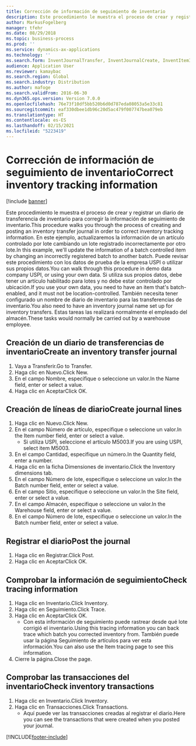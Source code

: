 ```yaml
---
title: Corrección de información de seguimiento de inventario
description: Este procedimiento le muestra el proceso de crear y registrar un diario de transferencia de inventario para corregir la información de seguimiento de inventario.
author: MarkusFogelberg
manager: tfehr
ms.date: 08/29/2018
ms.topic: business-process
ms.prod: ''
ms.service: dynamics-ax-applications
ms.technology: ''
ms.search.form: InventJournalTransfer, InventJournalCreate, InventItemIdLookupSimple, InventBatchIdLookup, InventLocationIdLookup, InventDimTracking, InventTrans
audience: Application User
ms.reviewer: kamaybac
ms.search.region: Global
ms.search.industry: Distribution
ms.author: mafoge
ms.search.validFrom: 2016-06-30
ms.dyn365.ops.version: Version 7.0.0
ms.openlocfilehash: 76e73f10df5bb520b6d0d787eda08053a5e33c81
ms.sourcegitcommit: eaf330dbee1db96c20d5ac479f007747bea079eb
ms.translationtype: HT
ms.contentlocale: es-ES
ms.lasthandoff: 02/15/2021
ms.locfileid: "5223419"
---
```

# <a name="correct-inventory-tracking-information"></a><span data-ttu-id="ebd7e-103">Corrección de información de seguimiento de inventario</span><span class="sxs-lookup"><span data-stu-id="ebd7e-103">Correct inventory tracking information</span></span>

[!include [banner](../../includes/banner.md)]

<span data-ttu-id="ebd7e-104">Este procedimiento le muestra el proceso de crear y registrar un diario de transferencia de inventario para corregir la información de seguimiento de inventario.</span><span class="sxs-lookup"><span data-stu-id="ebd7e-104">This procedure walks you through the process of creating and posting an inventory transfer journal in order to correct inventory tracking information.</span></span> <span data-ttu-id="ebd7e-105">En este ejemplo, actualizaremos la información de un artículo controlado por lote cambiando un lote registrado incorrectamente por otro lote.</span><span class="sxs-lookup"><span data-stu-id="ebd7e-105">In this example, we'll update the information of a batch controlled item by changing an incorrectly registered batch to another batch.</span></span> <span data-ttu-id="ebd7e-106">Puede revisar este procedimiento con los datos de prueba de la empresa USPI o utilizar sus propios datos.</span><span class="sxs-lookup"><span data-stu-id="ebd7e-106">You can walk through this procedure in demo data company USPI, or using your own data.</span></span> <span data-ttu-id="ebd7e-107">Si utiliza sus propios datos, debe tener un artículo habilitado para lotes y no debe estar controlado por ubicación.</span><span class="sxs-lookup"><span data-stu-id="ebd7e-107">If you use your own data, you need to have an item that's batch-enabled, and it must not be location-controlled.</span></span> <span data-ttu-id="ebd7e-108">También necesita tener configurado un nombre de diario de inventario para las transferencias de inventario.</span><span class="sxs-lookup"><span data-stu-id="ebd7e-108">You also need to have an inventory journal name set up for inventory transfers.</span></span> <span data-ttu-id="ebd7e-109">Estas tareas las realizará normalmente el empleado del almacén.</span><span class="sxs-lookup"><span data-stu-id="ebd7e-109">These tasks would normally be carried out by a warehouse employee.</span></span>


## <a name="create-an-inventory-transfer-journal"></a><span data-ttu-id="ebd7e-110">Creación de un diario de transferencias de inventario</span><span class="sxs-lookup"><span data-stu-id="ebd7e-110">Create an inventory transfer journal</span></span>
1. <span data-ttu-id="ebd7e-111">Vaya a Transferir.</span><span class="sxs-lookup"><span data-stu-id="ebd7e-111">Go to Transfer.</span></span>
2. <span data-ttu-id="ebd7e-112">Haga clic en Nuevo.</span><span class="sxs-lookup"><span data-stu-id="ebd7e-112">Click New.</span></span>
3. <span data-ttu-id="ebd7e-113">En el campo Nombre, especifique o seleccione un valor.</span><span class="sxs-lookup"><span data-stu-id="ebd7e-113">In the Name field, enter or select a value.</span></span>
4. <span data-ttu-id="ebd7e-114">Haga clic en Aceptar</span><span class="sxs-lookup"><span data-stu-id="ebd7e-114">Click OK.</span></span>

## <a name="create-journal-lines"></a><span data-ttu-id="ebd7e-115">Creación de líneas de diario</span><span class="sxs-lookup"><span data-stu-id="ebd7e-115">Create journal lines</span></span>
1. <span data-ttu-id="ebd7e-116">Haga clic en Nuevo.</span><span class="sxs-lookup"><span data-stu-id="ebd7e-116">Click New.</span></span>
2. <span data-ttu-id="ebd7e-117">En el campo Número de artículo, especifique o seleccione un valor.</span><span class="sxs-lookup"><span data-stu-id="ebd7e-117">In the Item number field, enter or select a value.</span></span>
    * <span data-ttu-id="ebd7e-118">Si utiliza USPI, seleccione el artículo M5003.</span><span class="sxs-lookup"><span data-stu-id="ebd7e-118">If you are using USPI, select item M5003.</span></span>  
3. <span data-ttu-id="ebd7e-119">En el campo Cantidad, especifique un número.</span><span class="sxs-lookup"><span data-stu-id="ebd7e-119">In the Quantity field, enter a number.</span></span>
4. <span data-ttu-id="ebd7e-120">Haga clic en la ficha Dimensiones de inventario.</span><span class="sxs-lookup"><span data-stu-id="ebd7e-120">Click the Inventory dimensions tab.</span></span>
5. <span data-ttu-id="ebd7e-121">En el campo Número de lote, especifique o seleccione un valor.</span><span class="sxs-lookup"><span data-stu-id="ebd7e-121">In the Batch number field, enter or select a value.</span></span>
6. <span data-ttu-id="ebd7e-122">En el campo Sitio, especifique o seleccione un valor.</span><span class="sxs-lookup"><span data-stu-id="ebd7e-122">In the Site field, enter or select a value.</span></span>
7. <span data-ttu-id="ebd7e-123">En el campo Almacén, especifique o seleccione un valor.</span><span class="sxs-lookup"><span data-stu-id="ebd7e-123">In the Warehouse field, enter or select a value.</span></span>
8. <span data-ttu-id="ebd7e-124">En el campo Número de lote, especifique o seleccione un valor.</span><span class="sxs-lookup"><span data-stu-id="ebd7e-124">In the Batch number field, enter or select a value.</span></span>

## <a name="post-the-journal"></a><span data-ttu-id="ebd7e-125">Registrar el diario</span><span class="sxs-lookup"><span data-stu-id="ebd7e-125">Post the journal</span></span>
1. <span data-ttu-id="ebd7e-126">Haga clic en Registrar.</span><span class="sxs-lookup"><span data-stu-id="ebd7e-126">Click Post.</span></span>
2. <span data-ttu-id="ebd7e-127">Haga clic en Aceptar</span><span class="sxs-lookup"><span data-stu-id="ebd7e-127">Click OK.</span></span>

## <a name="check-tracing-information"></a><span data-ttu-id="ebd7e-128">Comprobar la información de seguimiento</span><span class="sxs-lookup"><span data-stu-id="ebd7e-128">Check tracing information</span></span>
1. <span data-ttu-id="ebd7e-129">Haga clic en Inventario.</span><span class="sxs-lookup"><span data-stu-id="ebd7e-129">Click Inventory.</span></span>
2. <span data-ttu-id="ebd7e-130">Haga clic en Seguimiento.</span><span class="sxs-lookup"><span data-stu-id="ebd7e-130">Click Trace.</span></span>
3. <span data-ttu-id="ebd7e-131">Haga clic en Aceptar</span><span class="sxs-lookup"><span data-stu-id="ebd7e-131">Click OK.</span></span>
    * <span data-ttu-id="ebd7e-132">Con esta información de seguimiento puede rastrear desde qué lote corrigió el inventario.</span><span class="sxs-lookup"><span data-stu-id="ebd7e-132">Using this tracing information you can back trace which batch you corrected inventory from.</span></span>  <span data-ttu-id="ebd7e-133">También puede usar la página Seguimiento de artículos para ver esta información.</span><span class="sxs-lookup"><span data-stu-id="ebd7e-133">You can also use the Item tracing page to see this information.</span></span>  
4. <span data-ttu-id="ebd7e-134">Cierre la página.</span><span class="sxs-lookup"><span data-stu-id="ebd7e-134">Close the page.</span></span>

## <a name="check-inventory-transactions"></a><span data-ttu-id="ebd7e-135">Comprobar las transacciones del inventario</span><span class="sxs-lookup"><span data-stu-id="ebd7e-135">Check inventory transactions</span></span>
1. <span data-ttu-id="ebd7e-136">Haga clic en Inventario.</span><span class="sxs-lookup"><span data-stu-id="ebd7e-136">Click Inventory.</span></span>
2. <span data-ttu-id="ebd7e-137">Haga clic en Transacciones.</span><span class="sxs-lookup"><span data-stu-id="ebd7e-137">Click Transactions.</span></span>
    * <span data-ttu-id="ebd7e-138">Aquí puede ver las transacciones creadas al registrar el diario.</span><span class="sxs-lookup"><span data-stu-id="ebd7e-138">Here you can see the transactions that were created when you posted your journal.</span></span>   



[!INCLUDE[footer-include](../../../includes/footer-banner.md)]